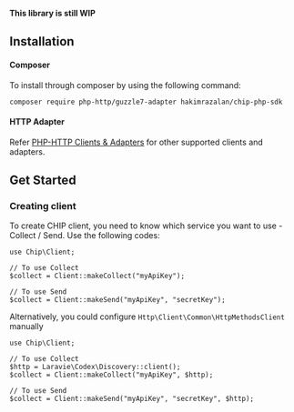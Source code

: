**This library is still WIP**

## Installation

#### Composer

To install through composer by using the following command:

    composer require php-http/guzzle7-adapter hakimrazalan/chip-php-sdk

#### HTTP Adapter

Refer [PHP-HTTP Clients & Adapters](http://docs.php-http.org/en/latest/clients.html) for other supported clients and adapters.

## Get Started

### Creating client

To create CHIP client, you need to know which service you want to use - Collect / Send. Use the following codes:

```
use Chip\Client;

// To use Collect
$collect = Client::makeCollect("myApiKey");

// To use Send
$collect = Client::makeSend("myApiKey", "secretKey");
```

Alternatively, you could configure `Http\Client\Common\HttpMethodsClient` manually

```
use Chip\Client;

// To use Collect
$http = Laravie\Codex\Discovery::client();
$collect = Client::makeCollect("myApiKey", $http);

// To use Send
$collect = Client::makeSend("myApiKey", "secretKey", $http);
```